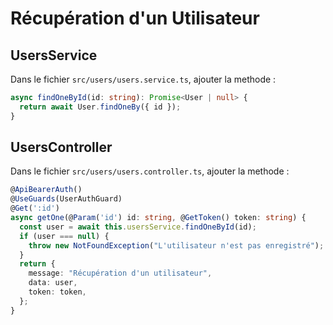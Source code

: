 # Récupération d'un Utilisateur

## UsersService

Dans le fichier ```src/users/users.service.ts```, ajouter la methode :

```ts
async findOneById(id: string): Promise<User | null> {
  return await User.findOneBy({ id });
}
```

## UsersController

Dans le fichier ```src/users/users.controller.ts```, ajouter la methode :

```ts
@ApiBearerAuth()
@UseGuards(UserAuthGuard)
@Get(':id')
async getOne(@Param('id') id: string, @GetToken() token: string) {
  const user = await this.usersService.findOneById(id);
  if (user === null) {
    throw new NotFoundException("L'utilisateur n'est pas enregistré");
  }
  return {
    message: "Récupération d'un utilisateur",
    data: user,
    token: token,
  };
}
```

